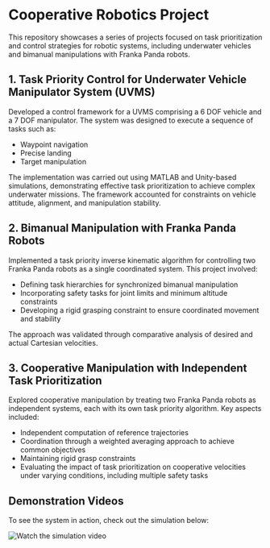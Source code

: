 # Cooperative Robotics Project

This repository showcases a series of projects focused on task prioritization and control strategies for robotic systems, including underwater vehicles and bimanual manipulations with Franka Panda robots.

## 1. Task Priority Control for Underwater Vehicle Manipulator System (UVMS)

Developed a control framework for a UVMS comprising a 6 DOF vehicle and a 7 DOF manipulator. The system was designed to execute a sequence of tasks such as:

- Waypoint navigation
- Precise landing
- Target manipulation

The implementation was carried out using MATLAB and Unity-based simulations, demonstrating effective task prioritization to achieve complex underwater missions. The framework accounted for constraints on vehicle attitude, alignment, and manipulation stability.

## 2. Bimanual Manipulation with Franka Panda Robots

Implemented a task priority inverse kinematic algorithm for controlling two Franka Panda robots as a single coordinated system. This project involved:

- Defining task hierarchies for synchronized bimanual manipulation
- Incorporating safety tasks for joint limits and minimum altitude constraints
- Developing a rigid grasping constraint to ensure coordinated movement and stability

The approach was validated through comparative analysis of desired and actual Cartesian velocities.

## 3. Cooperative Manipulation with Independent Task Prioritization

Explored cooperative manipulation by treating two Franka Panda robots as independent systems, each with its own task priority algorithm. Key aspects included:

- Independent computation of reference trajectories
- Coordination through a weighted averaging approach to achieve common objectives
- Maintaining rigid grasp constraints
- Evaluating the impact of task prioritization on cooperative velocities under varying conditions, including multiple safety tasks


## Demonstration Videos

To see the system in action, check out the simulation below:

![Watch the simulation video](simulation.gif)
